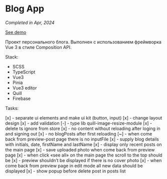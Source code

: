 # Blog App

_Completed in Apr, 2024_

[See demo]()

Проект персонального блога. Выполнен с использованием фреймворка Vue 3 в стиле Composition API.

Stack:

- SCSS
- TypeScript
- Vue3
- Pinia
- Vue3 editor
- Quill
- Firebase

Tasks:

[x] - separate ui elements and make ui kit (button, input)
[x] - change layout design
[x] - add validation
[-] - type lib quill-image-resize-module
[x] - delete ts ignore from store
[x] - no content without reloading after loging in and signing out
[x] - no blogPosts after first reloading
[~] - when come back from preview-post page there is no inputFile
[x] - supply blog details with initials, date, firstName and lastName
[x] - display only recent posts on the main page
[x] - save uploaded photo when come back from preview page
[x] - when click «see all» on the main page the scroll to the top should be
[x] - preview shouldn’t be displayed if there is no cover photo
[x] - when come back from preview page in edit mode all new data should be displayed
[x] - show popup before delete post in posts list
